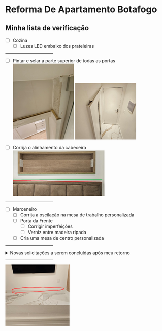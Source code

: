 # Reforma De Apartamento Botafogo

## Minha lista de verificação

- [ ] Cozina
  - [ ] Luzes LED embaixo dos prateleiras

<hr width="30%">

- [ ] Pintar e selar a parte superior de todas as portas
  <br><img src=fotos/Screenshot_20231021_171039_Gallery.jpg height=40% width=40%>
      <img src=fotos/Screenshot_20231021_171051_Gallery.jpg height=40% width=40%>

- [ ] Corrija o alinhamento da cabeceira
  <br><img src=fotos/Correct_Headboard_alignment.jpg height=60% width=60%>

<hr width="30%">

- [ ] Marceneiro
  - [ ] Corrija a oscilação na mesa de trabalho personalizada
  - [ ] Porta da Frente
    - [ ] Corrigir imperfeições
    - [ ] Verniz entre madeira ripada
  - [ ] Cria uma mesa de centro personalizada

<hr width="30%">

<details>
  <summary>Novas solicitações a serem concluídas após meu retorno</summary>

- [ ] Conclua o espaço atrás da grade no espaço de rastejamento, incluindo a instalação do terceiro plugue dos EUA dentro

</details>

<hr width="30%">

<img src=fotos/IMG_20231024_113100.jpg height=40% width=40%>

